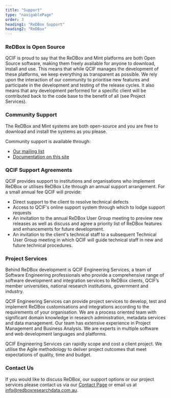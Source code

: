 ```yaml
---
title: "Support"
type: "navigablePage"
order: 3
heading1: "ReDBox Support"
heading2: "ReDBox"
---
```

### ReDBox is Open Source
 QCIF is proud to say that the ReDBox and Mint platforms are both Open Source software, making them freely available for anyone to download, install and use. This means that while QCIF manages the development of these platforms, we keep everything as transparent as possible. We rely upon the interaction of our community to prioritise new features and participate in the development and testing of the release cycles. It also means that any development performed for a specific client will be contributed back to the code base to the benefit of all (see Project Services).

### Community Support
 The ReDBox and Mint systems are both open-source and you are free to download and install the systems as you please.

Community support is available through:
 * [Our mailing list](https://groups.google.com/forum/#!forum/redbox-repo)
 * [Documentation on this site](http://www.redboxresearchdata.com.au/documentation)

### QCIF Support Agreements
 QCIF provides support to institutions and organisations who implement ReDBox or utilises ReDBox Lite through an annual support arrangement. For a small annual fee QCIF will provide:
  * Direct support to the client to resolve technical defects
  * Access to QCIF's online support system through which to lodge support requests
  * An invitation to the annual ReDBox User Group meeting to preview new releases as well as discuss and agree a priority list of ReDBox features and enhancements for future development.
  * An invitation to the client's technical staff to a subsequent Technical User Group meeting in which QCIF will guide technical staff in new and future technical procedures.

### Project Services
 Behind ReDBox development is QCIF Engineering Services, a team of Software Engineering professionals who provide a comprehensive range of software development and integration services to ReDBox clients, QCIF’s member universities, national research institutions, government and industry.

 QCIF Engineering Services can provide project services to develop, test and implement ReDBox customisations and integrations according to the requirements of your organisation. We are a process oriented team with significant domain knowledge in research administration, metadata services and data management. Our team has extensive experience in Project Management and Business Analysis. We are experts in multiple software and web development languages and platforms.

 QCIF Engineering Services can rapidly scope and cost a client project. We utilise the Agile methodology to deliver project outcomes that meet expectations of quality, time and budget.

### Contact Us
 If you would like to discuss ReDBox, our support options or our project services please contact us via our [Contact Page](./contact.html) or email us at [info@redboxresearchdata.com.au](mailto:info@redboxresearchdata.com.au).
